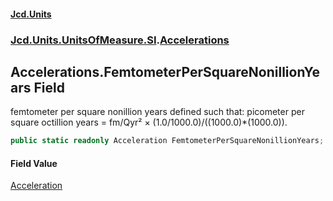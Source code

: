 #### [Jcd.Units](index.md 'index')
### [Jcd.Units.UnitsOfMeasure.SI](Jcd.Units.UnitsOfMeasure.SI.md 'Jcd.Units.UnitsOfMeasure.SI').[Accelerations](Accelerations.md 'Jcd.Units.UnitsOfMeasure.SI.Accelerations')

## Accelerations.FemtometerPerSquareNonillionYears Field

femtometer per square nonillion years defined such that: picometer per square octillion years = fm/Qyr² × (1.0/1000.0)/((1000.0)*(1000.0)).

```csharp
public static readonly Acceleration FemtometerPerSquareNonillionYears;
```

#### Field Value
[Acceleration](Acceleration.md 'Jcd.Units.UnitTypes.Acceleration')